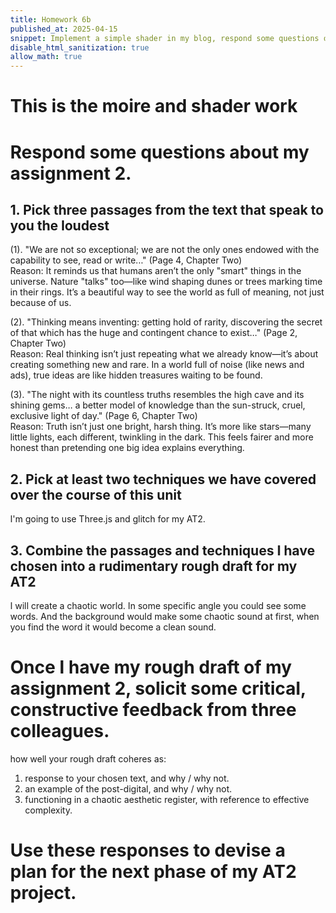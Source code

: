```yaml
---
title: Homework 6b
published_at: 2025-04-15
snippet: Implement a simple shader in my blog, respond some questions of my assignment 2. Once I have my rough draft of my assignment 2, solicit some critical, constructive feedback from three colleagues.
disable_html_sanitization: true
allow_math: true
---
```


# This is the moire and shader work

<div id="moire_circles"></div>
<script type="module" id="moire_circles_script">
import * as THREE from "https://cdnjs.cloudflare.com/ajax/libs/three.js/0.174.0/three.module.js" 
import codeblockRenderer from "/250415/codeblock_renderer.js"
const div = document.getElementById ("moire_circles")
const width = div.parentNode.scrollWidth
const height = width * 9 / 16
// Basic three.js setup
const scene = new THREE.Scene()
const camera = new THREE.PerspectiveCamera(70, width / height, 0.01, 10)
camera.position.z = 0.6
const renderer = new THREE.WebGLRenderer({ antialias: true })
renderer.setSize(width, height)
div.appendChild(renderer.domElement)
// Track mouse position
const mouse = new THREE.Vector2(0.5, 0.5)
div.onmousemove = event => {
const rect = renderer.domElement.getBoundingClientRect()
mouse.x = (event.clientX - rect.left) / width
mouse.y = 1.0 - (event.clientY - rect.top) / height
}
div.onmouseleave = () => {
    mouse.x = 0.5
      mouse.y = 0.5
   }
// Create shader material with more complex patterns
const shaderMaterial = new THREE.ShaderMaterial({
uniforms: {
u_time: { value: 0.0 },
u_mouse: { value: mouse },
u_resolution: { value: new THREE.Vector2(width, height) }
},
vertexShader: `       varying vec2 vUv;
        void main() {
            vUv = uv;
            gl_Position = projectionMatrix * modelViewMatrix * vec4(position, 1.0);
        }
  `,
fragmentShader: `
uniform float u_time;
uniform vec2 u_mouse;
uniform vec2 u_resolution;
varying vec2 vUv;
        // Helper function for smooth interpolation
        float smoothCircle(vec2 uv, vec2 center, float radius, float smoothness) {
            return smoothstep(radius, radius + smoothness, distance(uv, center));
        }
        void main() {
            // Normalized pixel coordinates with aspect ratio correction
            float aspect = u_resolution.x / u_resolution.y;
            vec2 uv = vec2(vUv.x * aspect, vUv.y);
            vec2 mousePos = vec2(u_mouse.x * aspect, u_mouse.y);
            // Animate centers slightly
            vec2 center1 = vec2(0.5 * aspect + sin(u_time * 0.3) * 0.1,
                         0.5 + cos(u_time * 0.2) * 0.1);
            vec2 center2 = mousePos;
            // Create multiple circle patterns with different frequencies
           float pattern1 = sin(distance(uv, center1) * 200.0 + u_time * 2.0) * 0.5 + 0.5;
           float pattern2 = cos(distance(uv, center2) * 180.0 - u_time * 1.5) * 0.5 + 0.5;
           float pattern3 = sin(distance(uv, center1) * 160.0 + u_time * 3.0) * 0.5 + 0.5;
            // Combine patterns in interesting ways
            float moire1 = pattern1 * pattern2;
            float moire2 = pattern2 * pattern3;
            float moire3 = pattern1 * pattern3;
            // Add some color variation based on patterns and time
            float r = mix(moire1, moire2, sin(u_time * 0.5) * 0.5 + 0.5);
            float g = mix(moire2, moire3, u_mouse.x);
            float b = mix(moire3, moire1, u_mouse.y);
            // Add pulsing effect
            float pulse = sin(u_time) * 0.1 + 0.9;
            vec3 color = vec3(r * pulse, g * pulse, b * pulse);
            // Add subtle gradient
            color *= 0.8 + 0.2 * vUv.y;
            gl_FragColor = vec4(color, 1.0);
        }
    `
});
// Create plane and add to scene
const geometry = new THREE.PlaneGeometry(1.6, 0.9)
const mesh = new THREE.Mesh(geometry, shaderMaterial)
scene.add(mesh)
// Handle window resize
window.addEventListener('resize', () => {
const width = div.parentNode.scrollWidth
const height = width * 9 / 16
camera.aspect = width / height
camera.updateProjectionMatrix()
renderer.setSize(width, height)
shaderMaterial.uniforms.u_resolution.value.set(width, height)
})
// Animation loop
renderer.setAnimationLoop(time => {
shaderMaterial.uniforms.u_time.value = time * 0.001
shaderMaterial.uniforms.u_mouse.value = mouse
renderer.render(scene, camera)
})
// Render code block
codeblockRenderer(document, "moire_circles_script", "moire_circles")
</script>

# Respond some questions about my assignment 2.

## 1. Pick three passages from the text that speak to you the loudest

(1). "We are not so exceptional; we are not the only ones endowed with the capability to see, read or write..."
(Page 4, Chapter Two)\
Reason:
It reminds us that humans aren’t the only "smart" things in the universe. Nature "talks" too—like wind shaping dunes or trees marking time in their rings. It’s a beautiful way to see the world as full of meaning, not just because of us.

(2). "Thinking means inventing: getting hold of rarity, discovering the secret of that which has the huge and contingent chance to exist..."
(Page 2, Chapter Two)\
Reason:
Real thinking isn’t just repeating what we already know—it’s about creating something new and rare. In a world full of noise (like news and ads), true ideas are like hidden treasures waiting to be found.

(3). "The night with its countless truths resembles the high cave and its shining gems... a better model of knowledge than the sun-struck, cruel, exclusive light of day."
(Page 6, Chapter Two)\
Reason:
Truth isn’t just one bright, harsh thing. It’s more like stars—many little lights, each different, twinkling in the dark. This feels fairer and more honest than pretending one big idea explains everything.

## 2. Pick at least two techniques we have covered over the course of this unit

I'm going to use Three.js and glitch for my AT2.

## 3. Combine the passages and techniques I have chosen into a rudimentary rough draft for my AT2

I will create a chaotic world. In some specific angle you could see some words. And the background would make some chaotic sound at first, when you find the word it would become a clean sound.

<!DOCTYPE html>
<html>
<head>
    <title>Chaotic White City</title>
    <style>
        body { margin: 0; }
        canvas { display: block; }
    </style>
</head>
<body>
    <script src="https://cdnjs.cloudflare.com/ajax/libs/three.js/r128/three.min.js"></script>
    <script>
        let camera, scene, renderer;
        let keys = {};
        let moveSpeed = 0.1;
        let mouseSensitivity = 0.002;
        const WORLD_HEIGHT = 1.7;
        init();
        animate();
        function init() {
            // Scene setup
            scene = new THREE.Scene();
            scene.background = new THREE.Color(0x000000);
            // Camera
            camera = new THREE.PerspectiveCamera(75, window.innerWidth/window.innerHeight, 0.1, 1000);
            camera.position.set(0, WORLD_HEIGHT, 0);
            // Renderer
            renderer = new THREE.WebGLRenderer({ antialias: true });
            renderer.setSize(window.innerWidth, window.innerHeight);
            document.body.appendChild(renderer.domElement);
            // Create environment
            createChaoticCity();
            createGridFloor();
            // Controls
            document.addEventListener('keydown', (e) => keys[e.key] = true);
            document.addEventListener('keyup', (e) => keys[e.key] = false);
            // Mouse lock
            document.addEventListener('click', () => {
                document.body.requestPointerLock();
            });
            // Mouse movement (horizontal only)
            document.addEventListener('mousemove', (e) => {
                if (document.pointerLockElement === document.body) {
                    camera.rotation.y -= e.movementX * mouseSensitivity;
                    camera.rotation.x = 0; // Lock vertical rotation
                }
            });
        }
        function createGridFloor() {
            // White base plane
            const floorGeometry = new THREE.PlaneGeometry(100, 100);
            const floorMaterial = new THREE.MeshBasicMaterial({
                color: 0xffffff,
                side: THREE.DoubleSide
            });
            const floor = new THREE.Mesh(floorGeometry, floorMaterial);
            floor.rotation.x = -Math.PI/2;
            scene.add(floor);
            // Black grid lines
            const grid = new THREE.GridHelper(100, 50, 0x000000, 0x000000);
            grid.material.opacity = 1.0;
            grid.material.transparent = false;
            grid.position.y = 0.01; // Slightly above floor to prevent z-fighting
            scene.add(grid);
        }
        function createChaoticCity() {
            const spacing = 4;
            const baseSize = 1;
            for(let x = -25; x <= 25; x += spacing) {
                for(let z = -25; z <= 25; z += spacing) {
                    if(Math.random() > 0.5) {
                        // Random cube dimensions
                        const width = baseSize * (0.5 + Math.random());
                        const height = baseSize * (0.5 + Math.random() * 3);
                        const depth = baseSize * (0.5 + Math.random());
                        // Random elevation (30% chance to float)
                        let yPos = height/2;
                        if(Math.random() > 0.7) {
                            yPos += 2 + Math.random() * 5; // Float 2-7 units above ground
                        }
                        // Create irregular cube
                        const geometry = new THREE.BoxGeometry(width, height, depth);
                        const material = new THREE.MeshBasicMaterial({
                            color: 0xffffff
                        });
                        const building = new THREE.Mesh(geometry, material);
                        building.position.set(
                            x + (Math.random() - 0.5) * 2, // Add horizontal randomness
                            yPos,
                            z + (Math.random() - 0.5) * 2
                        );
                        // White wireframe
                        const edges = new THREE.EdgesGeometry(geometry);
                        const wireframe = new THREE.LineSegments(
                            edges,
                            new THREE.LineBasicMaterial({ color: 0xffffff })
                        );
                        building.add(wireframe);
                        scene.add(building);
                    }
                }
            }
        }
        function handleMovement() {
            const direction = new THREE.Vector3();
            if(keys['w']) direction.z -= 1;
            if(keys['s']) direction.z += 1;
            if(keys['a']) direction.x -= 1;
            if(keys['d']) direction.x += 1;
            if(direction.length() === 0) return;
            direction.normalize();
            const yaw = camera.rotation.y;
            const forward = new THREE.Vector3(
                Math.sin(yaw),
                0,
                Math.cos(yaw)
            ).normalize();
            const right = new THREE.Vector3(
                Math.cos(yaw),
                0,
                -Math.sin(yaw)
            ).normalize();
            camera.position.add(
                right.multiplyScalar(direction.x * moveSpeed)
                    .add(forward.multiplyScalar(direction.z * moveSpeed))
            );
            camera.position.y = WORLD_HEIGHT;
        }
        function animate() {
            requestAnimationFrame(animate);
            handleMovement();
            renderer.render(scene, camera);
        }
        window.addEventListener('resize', () => {
            camera.aspect = window.innerWidth / window.innerHeight;
            camera.updateProjectionMatrix();
            renderer.setSize(window.innerWidth, window.innerHeight);
        });
    </script>
</body>
</html>

# Once I have my rough draft of my assignment 2, solicit some critical, constructive feedback from three colleagues.

how well your rough draft coheres as:

1. response to your chosen text, and why / why not.
2. an example of the post-digital, and why / why not.
3. functioning in a chaotic aesthetic register, with reference to effective complexity.

# Use these responses to devise a plan for the next phase of my AT2 project.
